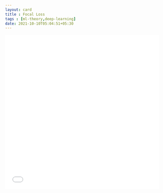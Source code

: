 ```yaml
---
layout: card
title : Focal Loss
tags : [ml-theory,deep-learning]
date: 2021-10-10T05:04:51+05:30
---
```


<!--<embed src="{{site.dev-images}}/2021-10-10-focal-loss.pdf" width="500" height="500"  type="application/pdf" frameborder="0" allowfullscreen>-->
<embed src="{{site.images}}/2021-10-10-focal-loss.pdf" width="500" height="500"  type="application/pdf" frameborder="0" allowfullscreen>
    